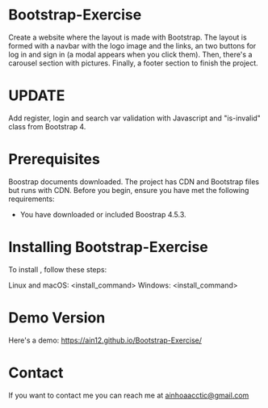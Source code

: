 # Bootstrap-Exercise
Create a website where the layout is made with Bootstrap. The layout is formed with a navbar with the logo image and the links, an two buttons for log in and sign in (a modal appears when you click them). Then, there's a carousel section with pictures. Finally, a footer section to finish the project. 

# UPDATE
Add register, login and search var validation with Javascript and "is-invalid" class from Bootstrap 4.

# Prerequisites
Boostrap documents downloaded. The project has CDN and Bootstrap files but runs with CDN. Before you begin, ensure you have met the following requirements:
- You have downloaded or included Boostrap 4.5.3.

# Installing Bootstrap-Exercise
To install <Bootstrap-Exercise>, follow these steps:

Linux and macOS:
    <install_command>
Windows:
    <install_command>

# Demo Version

Here's a demo: https://ain12.github.io/Bootstrap-Exercise/

# Contact
If you want to contact me you can reach me at ainhoaacctic@gmail.com

